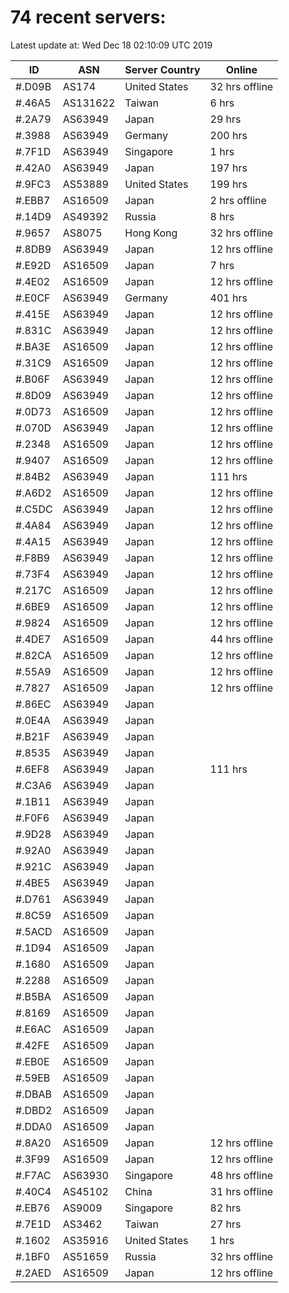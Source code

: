 # 74 recent servers:

Latest update at: Wed Dec 18 02:10:09 UTC 2019

| ID | ASN | Server Country | Online |
| -- | --- | -------------- | ------ |
| #.D09B | AS174 | United States | 32 hrs offline |
| #.46A5 | AS131622 | Taiwan | 6 hrs |
| #.2A79 | AS63949 | Japan | 29 hrs |
| #.3988 | AS63949 | Germany | 200 hrs |
| #.7F1D | AS63949 | Singapore | 1 hrs |
| #.42A0 | AS63949 | Japan | 197 hrs |
| #.9FC3 | AS53889 | United States | 199 hrs |
| #.EBB7 | AS16509 | Japan | 2 hrs offline |
| #.14D9 | AS49392 | Russia | 8 hrs |
| #.9657 | AS8075 | Hong Kong | 32 hrs offline |
| #.8DB9 | AS63949 | Japan | 12 hrs offline |
| #.E92D | AS16509 | Japan | 7 hrs |
| #.4E02 | AS16509 | Japan | 12 hrs offline |
| #.E0CF | AS63949 | Germany | 401 hrs |
| #.415E | AS63949 | Japan | 12 hrs offline |
| #.831C | AS63949 | Japan | 12 hrs offline |
| #.BA3E | AS16509 | Japan | 12 hrs offline |
| #.31C9 | AS16509 | Japan | 12 hrs offline |
| #.B06F | AS63949 | Japan | 12 hrs offline |
| #.8D09 | AS63949 | Japan | 12 hrs offline |
| #.0D73 | AS16509 | Japan | 12 hrs offline |
| #.070D | AS63949 | Japan | 12 hrs offline |
| #.2348 | AS16509 | Japan | 12 hrs offline |
| #.9407 | AS16509 | Japan | 12 hrs offline |
| #.84B2 | AS63949 | Japan | 111 hrs |
| #.A6D2 | AS16509 | Japan | 12 hrs offline |
| #.C5DC | AS63949 | Japan | 12 hrs offline |
| #.4A84 | AS63949 | Japan | 12 hrs offline |
| #.4A15 | AS63949 | Japan | 12 hrs offline |
| #.F8B9 | AS63949 | Japan | 12 hrs offline |
| #.73F4 | AS63949 | Japan | 12 hrs offline |
| #.217C | AS16509 | Japan | 12 hrs offline |
| #.6BE9 | AS16509 | Japan | 12 hrs offline |
| #.9824 | AS16509 | Japan | 12 hrs offline |
| #.4DE7 | AS16509 | Japan | 44 hrs offline |
| #.82CA | AS16509 | Japan | 12 hrs offline |
| #.55A9 | AS16509 | Japan | 12 hrs offline |
| #.7827 | AS16509 | Japan | 12 hrs offline |
| #.86EC | AS63949 | Japan | |
| #.0E4A | AS63949 | Japan | |
| #.B21F | AS63949 | Japan | |
| #.8535 | AS63949 | Japan | |
| #.6EF8 | AS63949 | Japan | 111 hrs |
| #.C3A6 | AS63949 | Japan | |
| #.1B11 | AS63949 | Japan | |
| #.F0F6 | AS63949 | Japan | |
| #.9D28 | AS63949 | Japan | |
| #.92A0 | AS63949 | Japan | |
| #.921C | AS63949 | Japan | |
| #.4BE5 | AS63949 | Japan | |
| #.D761 | AS63949 | Japan | |
| #.8C59 | AS16509 | Japan | |
| #.5ACD | AS16509 | Japan | |
| #.1D94 | AS16509 | Japan | |
| #.1680 | AS16509 | Japan | |
| #.2288 | AS16509 | Japan | |
| #.B5BA | AS16509 | Japan | |
| #.8169 | AS16509 | Japan | |
| #.E6AC | AS16509 | Japan | |
| #.42FE | AS16509 | Japan | |
| #.EB0E | AS16509 | Japan | |
| #.59EB | AS16509 | Japan | |
| #.DBAB | AS16509 | Japan | |
| #.DBD2 | AS16509 | Japan | |
| #.DDA0 | AS16509 | Japan | |
| #.8A20 | AS16509 | Japan | 12 hrs offline |
| #.3F99 | AS16509 | Japan | 12 hrs offline |
| #.F7AC | AS63930 | Singapore | 48 hrs offline |
| #.40C4 | AS45102 | China | 31 hrs offline |
| #.EB76 | AS9009 | Singapore | 82 hrs |
| #.7E1D | AS3462 | Taiwan | 27 hrs |
| #.1602 | AS35916 | United States | 1 hrs |
| #.1BF0 | AS51659 | Russia | 32 hrs offline |
| #.2AED | AS16509 | Japan | 12 hrs offline |

